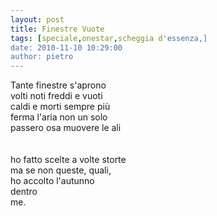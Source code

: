 ```yaml
---
layout: post
title: Finestre Vuote
tags: [speciale,onestar,scheggia d'essenza,]
date: 2010-11-10 10:29:00
author: pietro
---
```

Tante finestre s'aprono<br/>volti noti freddi e vuoti<br/>caldi e morti sempre più<br/>ferma l'aria non un solo<br/>passero osa muovere le ali<br/><br/><br/>ho fatto scelte a volte storte<br/>ma se non queste, quali,<br/>ho accolto l'autunno<br/>dentro <br/>me.<br/>
